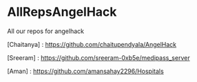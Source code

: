 # AllRepsAngelHack
All our repos for angelhack

[Chaitanya] : https://github.com/chaitupendyala/AngelHack

[Sreeram] : https://github.com/sreeram-0xb5e/medipass_server

[Aman] : https://github.com/amansahay2296/Hospitals
